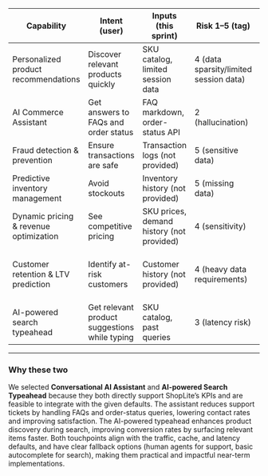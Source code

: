 | Capability | Intent (user) | Inputs (this sprint) | Risk 1–5 (tag) | p95 ms | Est. cost/action | Fallback | Selected |
|---|---|---|---|---:|---:|---|:---:|
| Personalized product recommendations | Discover relevant products quickly | SKU catalog, limited session data | 4 (data sparsity/limited session data) | 300 | $0.08 | Default “bestsellers” widget |   |
| AI Commerce Assistant | Get answers to FAQs and order status | FAQ markdown, order-status API | 2 (hallucination) | 1200 | $0.09 | Escalate to human agent | [x] |
| Fraud detection & prevention | Ensure transactions are safe | Transaction logs (not provided) | 5 (sensitive data) | 1000 | $0.08 | Manual review rules |   |
| Predictive inventory management | Avoid stockouts | Inventory history (not provided) | 5 (missing data) | 2000 | $0.14 | Static reorder thresholds |   |
| Dynamic pricing & revenue optimization | See competitive pricing | SKU prices, demand history (not provided) | 4 (sensitivity) | 1500 | $0.09 | Fixed pricing rules |   |
| Customer retention & LTV prediction | Identify at-risk customers | Customer history (not provided) | 4 (heavy data requirements) | 1800 | $0.12 | Manual retention campaigns such as discounts |   |
| AI-powered search typeahead | Get relevant product suggestions while typing | SKU catalog, past queries | 3 (latency risk) | 300 | $0.05 | Default keyword autocomplete | [x] |

---

### Why these two
We selected **Conversational AI Assistant** and **AI-powered Search Typeahead** because they both directly support ShopLite’s KPIs and are feasible to integrate with the given defaults. The assistant reduces support tickets by handling FAQs and order-status queries, lowering contact rates and improving satisfaction. The AI-powered typeahead enhances product discovery during search, improving conversion rates by surfacing relevant items faster. Both touchpoints align with the traffic, cache, and latency defaults, and have clear fallback options (human agents for support, basic autocomplete for search), making them practical and impactful near-term implementations.


